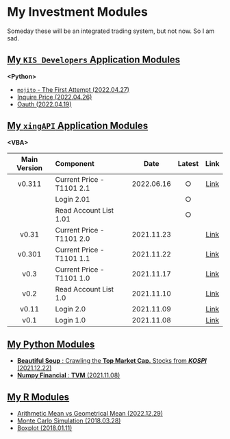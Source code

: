# My Investment Modules

Someday these will be an integrated trading system, but not now. So I am sad.


## [My `KIS Developers` Application Modules](./KIS_Developers)

**\<Python>**

- [`mojito` - The First Attempt (2022.04.27)](/KIS_Developers#mojito---the-first-attempt-20220427)
- [Inquire Price (2022.04.26)](/KIS_Developers#inquire-price-20220426)
- [Oauth (2022.04.19)](/KIS_Developers#oauth-20220419)


## [My `xingAPI` Application Modules](./XingAPI)

**\<VBA>**

| Main Version | Component | Date | Latest | Link |
|:-:|:--|:-:|:-:|:-:|
| v0.311 | Current Price - T1101 2.1 | 2022.06.16 | ○ | [Link](/XingAPI#v0311--current-price---t1101-21-20220617) |
| | Login 2.01 | | ○ | |
| | Read Account List 1.01 | | ○ | |
| v0.31 | Current Price - T1101 2.0 | 2021.11.23 | | [Link](/XingAPI#v031--current-price---t1101-2-20211123) |
| v0.301 | Current Price - T1101 1.1 | 2021.11.22 | | [Link](/XingAPI#v0301--current-price---t1101-11-20211122) |
| v0.3 | Current Price - T1101 1.0 | 2021.11.17 | | [Link](/XingAPI#v03--current-price---t1101-10-20211117) |
| v0.2 | Read Account List 1.0 | 2021.11.10 | | [Link](/XingAPI#v02--read-account-list-10-20211110) |
| v0.11 | Login 2.0 | 2021.11.09 | | [Link](/XingAPI#v011--login-20-20211109) |
| v0.1 | Login 1.0 | 2021.11.08 | | [Link](/XingAPI#v01--login-10-20211108) |


## [My Python Modules](./Python)

- [**Beautiful Soup** : Crawling the **Top Market Cap.** Stocks from ***KOSPI*** (2021.12.22)](/Python#beautiful-soup--crawling-the-top-market-cap-stocks-from-kospi-20211222)
- [**Numpy Financial** : **TVM** (2021.11.08)](/Python#numpy-financial--tvm-20211108)


## [My R Modules](./R)

- [Arithmetic Mean vs Geometrical Mean (2022.12.29)](./R/README.md#arithmetic-mean-vs-geometrical-mean-20221229)
- [Monte Carlo Simulation (2018.03.28)](./R/README.md#monte-carlo-simulation-20180328)
- [Boxplot (2018.01.11)](./R/README.md#boxplot-20180111)